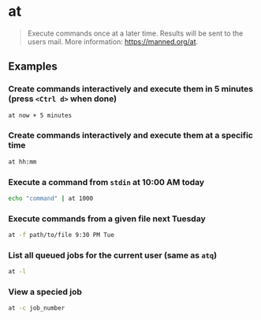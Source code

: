 # at

> Execute commands once at a later time. Results will be sent to the users mail. More information: <https://manned.org/at>.

## Examples

### Create commands interactively and execute them in 5 minutes (press `<Ctrl d>` when done)

```bash
at now + 5 minutes
```

### Create commands interactively and execute them at a specific time

```bash
at hh:mm
```

### Execute a command from `stdin` at 10:00 AM today

```bash
echo "command" | at 1000
```

### Execute commands from a given file next Tuesday

```bash
at -f path/to/file 9:30 PM Tue
```

### List all queued jobs for the current user (same as `atq`)

```bash
at -l
```

### View a specied job

```bash
at -c job_number
```
